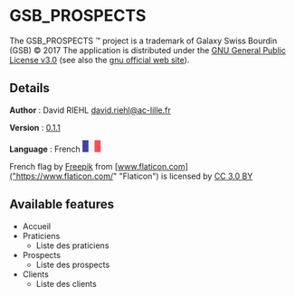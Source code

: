 # GSB_PROSPECTS

The GSB_PROSPECTS &trade; project is a trademark of  Galaxy Swiss Bourdin (GSB) &copy; 2017
The application is distributed under the [GNU General Public License v3.0](LICENSE.md) (see also the [gnu official web site](http://www.gnu.org)).

## Details

**Author** : David RIEHL <david.riehl@ac-lille.fr>

**Version** : [0.1.1](VERSION)

**Language** : French ![French](src/view/images/lang/Fr_Fr.png "French")

French flag by [Freepik]("http://www.freepik.com") from [www.flaticon.com]("https://www.flaticon.com/" "Flaticon") is licensed by [CC 3.0 BY]("http://creativecommons.org/licenses/by/3.0/" "Creative Commons BY 3.0")

## Available features

* Accueil
* Praticiens
  * Liste des praticiens
* Prospects
  * Liste des prospects
* Clients
  * Liste des clients
